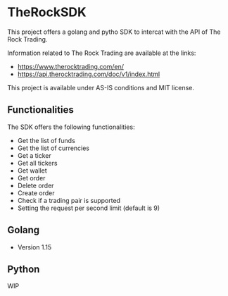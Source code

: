 # TheRockSDK

This project offers a golang and pytho SDK to intercat with the API of The Rock Trading.

Information related to The Rock Trading are available at the links:

* https://www.therocktrading.com/en/
* https://api.therocktrading.com/doc/v1/index.html

This project is available under AS-IS conditions and MIT license.

## Functionalities

The SDK offers the following functionalities:

* Get the list of funds
* Get the list of currencies
* Get a ticker
* Get all tickers
* Get wallet
* Get order
* Delete order
* Create order
* Check if a trading pair is supported
* Setting the request per second limit (default is 9)

## Golang

* Version 1.15

## Python

WIP
